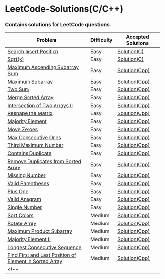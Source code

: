 # LeetCode-Solutions(C/C++)
### Contains solutions for LeetCode questions.
| Problem             |Difficulty|Accepted Solutions                                                                
| ----------------- | ------------------------------------------------------------------ |------------|
| [Search Insert Position](https://leetcode.com/problems/search-insert-position/) |Easy| <a href="../main/Search Insert position/">Solution(C)</a>
| [Sqrt(x)](https://leetcode.com/problems/sqrtx/)|Easy| [Solution(C)](../main/Sqrt(x)/)
| [Maximum Ascending Subarray Sum](https://leetcode.com/problems/maximum-ascending-subarray-sum/)|Easy|<a href="../main/Maximum Ascending Subarray Sum/">Solution(Cpp)</a>
| [Maximum Subarray](https://leetcode.com/problems/maximum-subarray/)|Easy|<a href="../main/Maximum Subarray/">Solution(Cpp)</a>
| [Two Sum](https://leetcode.com/problems/two-sum/)|Easy|<a href="../main/Two Sum/">Solution(Cpp)</a>
| [Merge Sorted Array](https://leetcode.com/problems/merge-sorted-array/)|Easy|<a href="../main/Merge Sorted Array/">Solution(Cpp)</a>
| [Intersection of Two Arrays II](https://leetcode.com/problems/intersection-of-two-arrays-ii/)|Easy|<a href="../main/Intersection of Two Arrays II/">Solution(Cpp)</a>
| [Reshape the Matrix](https://leetcode.com/problems/reshape-the-matrix/)|Easy|<a href="../main/Reshape the Matrix/">Solution(Cpp)</a>
| [Majority Element](https://leetcode.com/problems/majority-element/)|Easy|<a href="../main/Majority Element/">Solution(Cpp)</a>
| [Move Zeroes](https://leetcode.com/problems/move-zeroes/)|Easy|<a href="../main/Move Zeroes/">Solution(Cpp)</a>
| [Max Consecutive Ones](https://leetcode.com/problems/max-consecutive-ones/)|Easy|<a href="../main/Max Consecutive Ones/">Solution(Cpp)</a>
| [Third Maximum Number](https://leetcode.com/problems/third-maximum-number/)|Easy|<a href="../main/Third Maximum Number/">Solution(Cpp)</a>
| [Contains Duplicate](https://leetcode.com/problems/contains-duplicate/)|Easy|<a href="../main/Contains Duplicate/">Solution(Cpp)</a>
| [Remove Duplicates from Sorted Array](https://leetcode.com/problems/remove-duplicates-from-sorted-array/)|Easy|<a href="../main/Remove Duplicates from Sorted Array/">Solution(Cpp)</a>
| [Missing Number](https://leetcode.com/problems/missing-number/)|Easy|<a href="../main/Missing number/">Solution(Cpp)</a>
| [Valid Parentheses](https://leetcode.com/problems/valid-parentheses/)|Easy|<a href="../main/Valid Parentheses/">Solution(Cpp)</a>
| [Plus One](https://leetcode.com/problems/plus-one/)|Easy|<a href="../main/Plus One/">Solution(Cpp)</a>
| [Valid Anagram](https://leetcode.com/problems/valid-anagram/)|Easy|<a href="../main/Valid Anagram/">Solution(Cpp)</a>
| [Single Number](https://leetcode.com/problems/single-number/)|Easy|<a href="../main/Single Number/">Solution(Cpp)</a>
| [Sort Colors](https://leetcode.com/problems/sort-colors/)|Medium|<a href="../main/Sort Colors/">Solution(Cpp)</a>
| [Rotate Array](https://leetcode.com/problems/rotate-array/)|Medium|<a href="../main/Rotate Array/">Solution(Cpp)</a>
| [Maximum Product Subarray](https://leetcode.com/problems/maximum-product-subarray/)|Medium|<a href="../main/Maximum Product Subarray/">Solution(Cpp)</a>
| [Majority Element II](https://leetcode.com/problems/majority-element-ii/)|Medium|<a href="../main/Majority Element II/">Solution(Cpp)</a>
| [Longest Consecutive Sequence](https://leetcode.com/problems/longest-consecutive-sequence/)|Medium|<a href="../main/Longest Consecutive Sequence/">Solution(Cpp)</a>
| [Find First and Last Position of Element in Sorted Array](https://leetcode.com/problems/find-first-and-last-position-of-element-in-sorted-array/)|Medium|<a href="../main/Find First and Last Position of Element in Sorted Array/">Solution(Cpp)</a>
<!-- | []()| |<a href="../main/ /">Solution(Cpp)</a> -->
